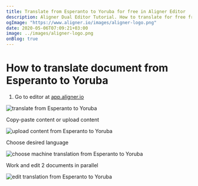 ```yaml
---
title: Translate from Esperanto to Yoruba for free in Aligner Editor
description: Aligner Dual Editor Tutorial. How to translate for free from Esperanto to Yoruba. Aligner is multilingual document management platform. 
ogImage: "https://www.aligner.io/images/aligner-logo.png"
date: 2020-05-06T07:09:21+03:00
image: ../images/aligner-logo.png
onBlog: true
---
```


# How to translate document from Esperanto to Yoruba

1. Go to editor at [app.aligner.io](https://app.aligner.io "Aligner App web page")

![translate from Esperanto to Yoruba](../aligner-blank-editor.png "translate from Esperanto to Yoruba")

Copy-paste content or upload content

![upload content from Esperanto to Yoruba](../aligner-uploaded-document.png "upload content from Esperanto to Yoruba")

Choose desired language

![choose machine translation from Esperanto to Yoruba](../aligner-language-dropdown.png "choose machine translation from Esperanto to Yoruba")

Work and edit 2 documents in parallel

![edit translation from Esperanto to Yoruba](../aligner-double-sitded-editor.png "edit translation from Esperanto to Yoruba")

